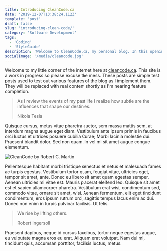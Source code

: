 ```yaml
---
title: Introducing CleanCode.ca
date: '2019-12-07T13:38:24.112Z'
template: 'post'
draft: false
slug: 'introducing-clean-code/'
category: 'Software Development'
tags:
  - 'Coding'
  - 'StyleGuide'
description: 'Welcome to CleanCode.ca, my personal blog. In this opening post we delve into the motivation behind the blog name and my journey into technology.'
socialImage: '/media/cleancode.jpg'
---
```


Welcome to my little corner of the internet here at [cleancode.ca](http://www.cleancode.ca). This site is a work in progress so please excuse the mess. These posts are simple test posts used to test out various features of the blog as I implement them. They will be replaced with real content shortly as I'm nearing feature completion.

> As I review the events of my past life I realize how subtle are the influences that shape our destinies.
>
> Nikola Tesla

Quisque cursus, metus vitae pharetra auctor, sem massa mattis sem, at interdum magna augue eget diam. Vestibulum ante ipsum primis in faucibus orci luctus et ultrices posuere cubilia Curae; Morbi lacinia molestie dui. Praesent blandit dolor. Sed non quam. In vel mi sit amet augue congue elementum.

![CleanCode by Robert C. Martin](/media/cleancode.jpg)

Pellentesque habitant morbi tristique senectus et netus et malesuada fames ac turpis egestas. Vestibulum tortor quam, feugiat vitae, ultricies eget, tempor sit amet, ante. Donec eu libero sit amet quam egestas semper. Aenean ultricies mi vitae est. Mauris placerat eleifend leo. Quisque sit amet est et sapien ullamcorper pharetra. Vestibulum erat wisi, condimentum sed, commodo vitae, ornare sit amet, wisi. Aenean fermentum, elit eget tincidunt condimentum, eros ipsum rutrum orci, sagittis tempus lacus enim ac dui. Donec non enim in turpis pulvinar facilisis. Ut felis.

> We rise by lifting others.
>
> Robert Ingersoll

Praesent dapibus, neque id cursus faucibus, tortor neque egestas augue, eu vulputate magna eros eu erat. Aliquam erat volutpat. Nam dui mi, tincidunt quis, accumsan porttitor, facilisis luctus, metus.
